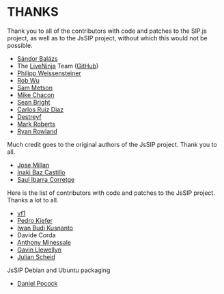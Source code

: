 THANKS
======

Thank you to all of the contributors with code and patches to the SIP.js project, as well as to the JsSIP project, without which this would not be possible.

* [Sándor Balázs](https://github.com/sanyatuning)
* The [LiveNinja](https://www.liveninja.com) Team ([GitHub](https://github.com/liveninja))
* [Philipp Weissensteiner](https://github.com/wpp)
* [Rob Wu](https://github.com/Rob--W)
* [Sam Metson](https://github.com/Bat-o-matic)
* [Mike Chacon](https://github.com/sicdigital)
* [Sean Bright](https://github.com/seanbright)
* [Carlos Ruiz Diaz](https://github.com/caruizdiaz)
* [Destreyf](https://github.com/Destreyf)
* [Mark Roberts](https://github.com/markandrus)
* [Ryan Rowland](https://github.com/ryan-rowland)

Much credit goes to the original authors of the JsSIP project.  Thank you to all.

* [Jose Millan](https://github.com/jmillan)
* [Inaki Baz Castillo](https://github.com/ibc)
* [Saul Ibarra Corretge](https://github.com/saghul)


Here is the list of contributors with code and patches to the JsSIP project. Thanks a lot to all.

* [vf1](https://github.com/vf1)
* [Pedro Kiefer](https://github.com/pedrokiefer)
* [Iwan Budi Kusnanto](https://github.com/iwanbk)
* Davide Corda
* [Anthony Minessale](https://github.com/FreeSWITCH)
* [Gavin Llewellyn](https://github.com/gavllew)
* [Julian Scheid](https://github.com/jscheid)


JsSIP Debian and Ubuntu packaging

* [Daniel Pocock](https://github.com/dpocock)

